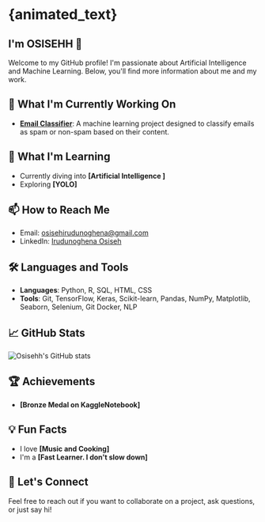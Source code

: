 # {animated_text}
## I'm OSISEHH 👋

Welcome to my GitHub profile! I'm passionate about Artificial Intelligence and Machine Learning. Below, you'll find more information about me and my work.

## 🔭 What I'm Currently Working On
- **[Email Classifier](https://github.com/Osisehh/Email-Classifier)**: A machine learning project designed to classify emails as spam or non-spam based on their content.

## 🌱 What I'm Learning
- Currently diving into **[Artificial Intelligence ]**
- Exploring **[YOLO]**

## 📫 How to Reach Me
- Email: [osisehirudunoghena@gmail.com](mailto:osisehirudunoghena@gmail.com)
- LinkedIn: [Irudunoghena Osiseh](www.linkedin.com/in/osiseh-irudunoghena)

## 🛠️ Languages and Tools
- **Languages**: Python, R, SQL, HTML, CSS
- **Tools**: Git, TensorFlow, Keras, Scikit-learn, Pandas, NumPy, Matplotlib, Seaborn, Selenium, Git Docker, NLP

## 📈 GitHub Stats
![Osisehh's GitHub stats](https://github-readme-stats.vercel.app/api?username=Osisehh&show_icons=true&theme=radical)

## 🏆 Achievements
- **[Bronze Medal on KaggleNotebook]**

## 💡 Fun Facts
- I love **[Music and Cooking]**
- I'm a **[Fast Learner. I don't slow down]**

## 🤝 Let's Connect
Feel free to reach out if you want to collaborate on a project, ask questions, or just say hi!
